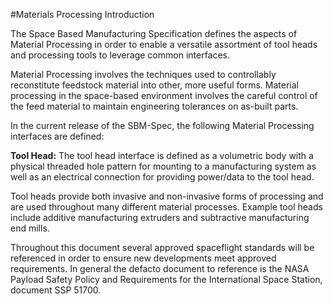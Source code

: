#Materials Processing Introduction

The Space Based Manufacturing Specification defines the aspects of Material Processing in order to enable a versatile assortment of tool heads and processing tools to leverage common interfaces.

Material Processing involves the techniques used to controllably reconstitute feedstock material into other, more useful forms. Material processing in the space-based environment involves the careful control of the feed material to maintain engineering tolerances on as-built parts.

In the current release of the SBM-Spec, the following Material Processing interfaces are defined:

**Tool Head:** The tool head interface is defined as a volumetric body with a physical threaded hole pattern for mounting to a manufacturing system as well as an electrical connection for providing power/data to the tool head.

Tool heads provide both invasive and non-invasive forms of processing and are used throughout many different material processes. Example tool heads include additive manufacturing extruders and subtractive manufacturing end mills.

Throughout this document several approved spaceflight standards will be referenced in order to ensure new developments meet approved requirements. In general the defacto document to reference is the NASA Payload Safety Policy and Requirements for the International Space Station, document SSP 51700.

